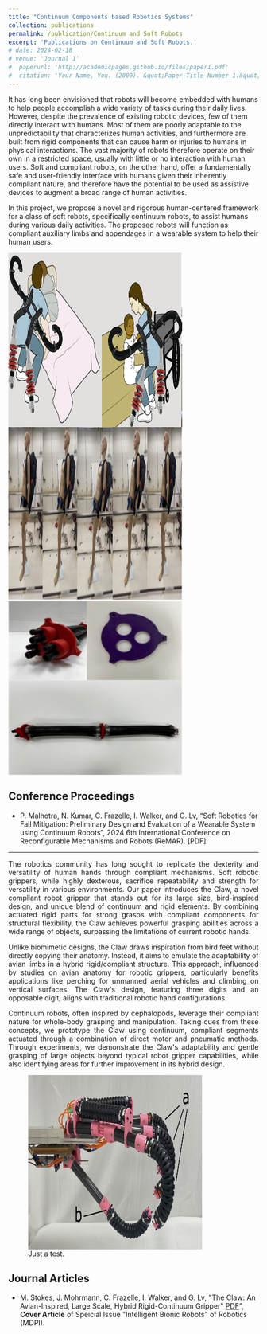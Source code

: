 ```yaml
---
title: "Continuum Components based Robotics Systems"
collection: publications
permalink: /publication/Continuum and Soft Robots 
excerpt: 'Publications on Continuum and Soft Robots.'
# date: 2024-02-18
# venue: 'Journal 1'
#  paperurl: 'http://academicpages.github.io/files/paper1.pdf'
#  citation: 'Your Name, You. (2009). &quot;Paper Title Number 1.&quot; <i>Journal 1</i>. 1(1).'
---
```

It has long been envisioned that robots will become embedded with humans to help people accomplish a wide variety of tasks during their daily lives. However, despite the prevalence of existing robotic devices, few of them directly interact with humans. Most of them are poorly adaptable to the unpredictability that characterizes human activities, and furthermore are built from rigid components that can cause harm or injuries to humans in physical interactions. The vast majority of robots therefore operate on their own in a restricted space, usually with little or no interaction with human users. Soft and compliant robots, on the other hand, offer a fundamentally safe and user-friendly interface with humans given their inherently compliant nature, and therefore have the potential to be used as assistive devices to augment a broad range of human activities.

In this project, we propose a novel and rigorous human-centered framework for a class of soft robots, specifically continuum robots, to assist humans during various daily activities. The proposed robots will function as compliant auxiliary limbs and appendages in a wearable system to help their human users. 

<img align="Center" width="350" height="350" src="/images/Concept.PNG">
<img align="Center" width="350" height="350" src="/images/Backward Fall.PNG">
<img align="Center" width="350" height="350" src="/images/MultiSectionArm.PNG">


Conference Proceedings
---
* P. Malhotra, N. Kumar, C. Frazelle, I. Walker, and G. Lv,  “Soft Robotics for Fall Mitigation: Preliminary Design and Evaluation of a Wearable System using Continuum Robots”, 2024 6th International Conference on Reconfigurable Mechanisms and Robots (ReMAR). [PDF]


---
<div style="text-align: justify"> 
The robotics community has long sought to replicate the dexterity and versatility of human hands through compliant mechanisms. Soft robotic grippers, while highly dexterous, sacrifice repeatability and strength for versatility in various environments. Our paper introduces the Claw, a novel compliant robot gripper that stands out for its large size, bird-inspired design, and unique blend of continuum and rigid elements. By combining actuated rigid parts for strong grasps with compliant components for structural flexibility, the Claw achieves powerful grasping abilities across a wide range of objects, surpassing the limitations of current robotic hands.

Unlike biomimetic designs, the Claw draws inspiration from bird feet without directly copying their anatomy. Instead, it aims to emulate the adaptability of avian limbs in a hybrid rigid/compliant structure. This approach, influenced by studies on avian anatomy for robotic grippers, particularly benefits applications like perching for unmanned aerial vehicles and climbing on vertical surfaces. The Claw's design, featuring three digits and an opposable digit, aligns with traditional robotic hand configurations.

Continuum robots, often inspired by cephalopods, leverage their compliant nature for whole-body grasping and manipulation. Taking cues from these concepts, we prototype the Claw using continuum, compliant segments actuated through a combination of direct motor and pneumatic methods. Through experiments, we demonstrate the Claw's adaptability and gentle grasping of large objects beyond typical robot gripper capabilities, while also identifying areas for further improvement in its hybrid design. </div>

<!-- <img align="Center" width="350" height="350" src="/images/ClawFigure.PNG"> -->

<figure>
    <img 
         align="Center" width="350" height="350"
         src="/images/ClawFigure.PNG"
         alt="Albuquerque, New Mexico">
    <figcaption>Just a test.</figcaption>
</figure>

Journal Articles 
---
 * M. Stokes, J. Mohrmann, C. Frazelle, I. Walker, and G. Lv, "The Claw: An Avian-Inspired, Large Scale, Hybrid Rigid-Continuum Gripper" [PDF](https://www.mdpi.com/2218-6581/13/3/52)", **Cover Article** of Speicial Issue "Intelligent Bionic Robots" of Robotics (MDPI). 


<!-- This paper is about the number 1. The number 2 is left for future work. -->

<!-- [Download paper here](http://academicpages.github.io/files/paper1.pdf) -->

<!-- Recommended citation: Your Name, You. (2009). "Paper Title Number 1." <i>Journal 1</i>. 1(1). -->
